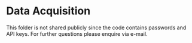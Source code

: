 # Data Acquisition

This folder is not shared publicly since the code contains passwords and API keys. For further questions please enquire via e-mail.